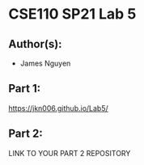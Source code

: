 # CSE110 SP21 Lab 5

## Author(s):
- James Nguyen

## Part 1:

https://jkn006.github.io/Lab5/

## Part 2:

LINK TO YOUR PART 2 REPOSITORY

